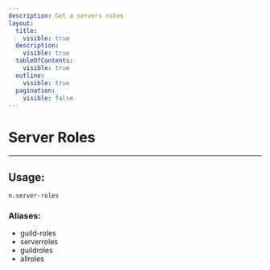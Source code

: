 ```yaml
---
description: Get a servers roles
layout:
  title:
    visible: true
  description:
    visible: true
  tableOfContents:
    visible: true
  outline:
    visible: true
  pagination:
    visible: false
---
```


# Server Roles

***

## Usage:

```
n.server-roles
```

### Aliases:

* guild-roles
* serverroles
* guildroles
* allroles

